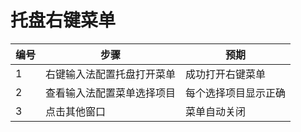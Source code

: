 # 托盘右键菜单

| 编号 | 步骤                                     | 预期                                     |
| ---- | ---------------------------------------- | ---------------------------------------- |
| 1    | 右键输入法配置托盘打开菜单 | 成功打开右键菜单 |
| 2    | 查看输入法配置菜单选择项目                           | 每个选择项目显示正确                       |
| 3    | 点击其他窗口                         | 菜单自动关闭               |

